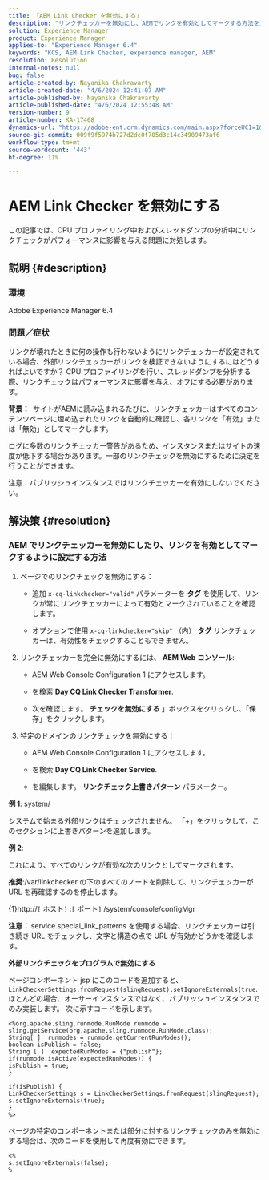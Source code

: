 ```yaml
---
title: 「AEM Link Checker を無効にする」
description: "リンクチェッカーを無効にし、AEMでリンクを有効としてマークする方法を見つけます。"
solution: Experience Manager
product: Experience Manager
applies-to: "Experience Manager 6.4"
keywords: "KCS, AEM Link Checker, experience manager, AEM"
resolution: Resolution
internal-notes: null
bug: false
article-created-by: Nayanika Chakravarty
article-created-date: "4/6/2024 12:41:07 AM"
article-published-by: Nayanika Chakravarty
article-published-date: "4/6/2024 12:55:48 AM"
version-number: 9
article-number: KA-17468
dynamics-url: "https://adobe-ent.crm.dynamics.com/main.aspx?forceUCI=1&pagetype=entityrecord&etn=knowledgearticle&id=c56c0f56-aef3-ee11-904b-6045bd006b25"
source-git-commit: 009f9f5974b727d2dc0f705d3c14c34909473af6
workflow-type: tm+mt
source-wordcount: '443'
ht-degree: 11%

---
```


# AEM Link Checker を無効にする


この記事では、CPU プロファイリング中およびスレッドダンプの分析中にリンクチェックがパフォーマンスに影響を与える問題に対処します。

## 説明 {#description}


### <b>環境</b>

Adobe Experience Manager 6.4

### <b>問題／症状</b>

リンクが壊れたときに何の操作も行わないようにリンクチェッカーが設定されている場合、外部リンクチェッカーがリンクを検証できないようにするにはどうすればよいですか？ CPU プロファイリングを行い、スレッドダンプを分析する際、リンクチェックはパフォーマンスに影響を与え、オフにする必要があります。

<b>背景： </b> サイトがAEMに読み込まれるたびに、リンクチェッカーはすべてのコンテンツページに埋め込まれたリンクを自動的に確認し、各リンクを「有効」または「無効」としてマークします。

ログに多数のリンクチェッカー警告があるため、インスタンスまたはサイトの速度が低下する場合があります。一部のリンクチェックを無効にするために決定を行うことができます。

注意：パブリッシュインスタンスではリンクチェッカーを有効にしないでください。


## 解決策 {#resolution}


### AEM でリンクチェッカーを無効にしたり、リンクを有効としてマークするように設定する方法

1. ページでのリンクチェックを無効にする：

   - 追加 `x-cq-linkchecker="valid"` パラメーターを <b>タグ</b> を使用して、リンクが常にリンクチェッカーによって有効とマークされていることを確認します。


   - オプションで使用 `x-cq-linkchecker="skip"` （内） <b>タグ</b> リンクチェッカーは、有効性をチェックすることもできません。
2. リンクチェッカーを完全に無効にするには、 <b>AEM Web コンソール</b>:
   - AEM Web Console Configuration 1 にアクセスします。


   - を検索 <b>Day CQ Link Checker Transformer</b>.


   - 次を確認します。 <b>チェックを無効にする</b> 」ボックスをクリックし、「保存」をクリックします。
3. 特定のドメインのリンクチェックを無効にする：
   - AEM Web Console Configuration 1 にアクセスします。


   - を検索 <b>Day CQ Link Checker Service</b>.


   - を編集します。 <b>リンクチェック上書きパターン</b> パラメーター。


<b>例 1</b>: system/

システムで始まる外部リンクはチェックされません。 「+」をクリックして、このセクションに上書きパターンを追加します。

<b>例 2</b>:

これにより、すべてのリンクが有効な次のリンクとしてマークされます。

<b>推奨</b>:/var/linkchecker の下のすべてのノードを削除して、リンクチェッカーが URL を再確認するのを停止します。

{1}http://`[` ホスト`]` :`[` ポート`]` /system/console/configMgr

<b>注意： </b>service.special_link_patterns を使用する場合、リンクチェッカーは引き続き URL をチェックし、文字と構造の点で URL が有効かどうかを確認します。

<b>外部リンクチェックをプログラムで無効にする</b>

ページコンポーネント jsp にこのコードを追加すると、 `LinkCheckerSettings.fromRequest(slingRequest).setIgnoreExternals(true`. ほとんどの場合、オーサーインスタンスではなく、パブリッシュインスタンスでのみ実装します。 次に示すコードを示します。




```
<%org.apache.sling.runmode.RunMode runmode = sling.getService(org.apache.sling.runmode.RunMode.class);
String[ ]  runmodes = runmode.getCurrentRunModes();
boolean isPublish = false;
String [ ]  expectedRunModes = {"publish"};
if(runmode.isActive(expectedRunModes)) {
isPublish = true;
}

if(isPublish) {
LinkCheckerSettings s = LinkCheckerSettings.fromRequest(slingRequest);
s.setIgnoreExternals(true);
}
%>
```




ページの特定のコンポーネントまたは部分に対するリンクチェックのみを無効にする場合は、次のコードを使用して再度有効にできます。


```
<%
s.setIgnoreExternals(false);
%
```

